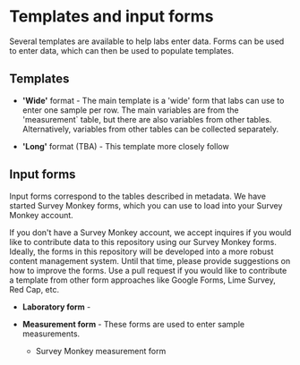# Templates and input forms

Several templates are available to help labs enter data. Forms can be used to enter data, which can then be used to populate templates.

## Templates

-   **'Wide'** format - The main template is a 'wide' form that labs can use to enter one sample per row. The main variables are from the 'measurement\` table, but there are also variables from other tables. Alternatively, variables from other tables can be collected separately.

-   **'Long'** format (TBA) - This template more closely follow

## Input forms

Input forms correspond to the tables described in metadata. We have started Survey Monkey forms, which you can use to load into your Survey Monkey account.

If you don't have a Survey Monkey account, we accept inquires if you would like to contribute data to this repository using our Survey Monkey forms. Ideally, the forms in this repository will be developed into a more robust content management system. Until that time, please provide suggestions on how to improve the forms. Use a pull request if you would like to contribute a template from other form approaches like Google Forms, Lime Survey, Red Cap, etc.

-   **Laboratory form** - 

-   **Measurement form** - These forms are used to enter sample measurements.

    -   Survey Monkey measurement form
